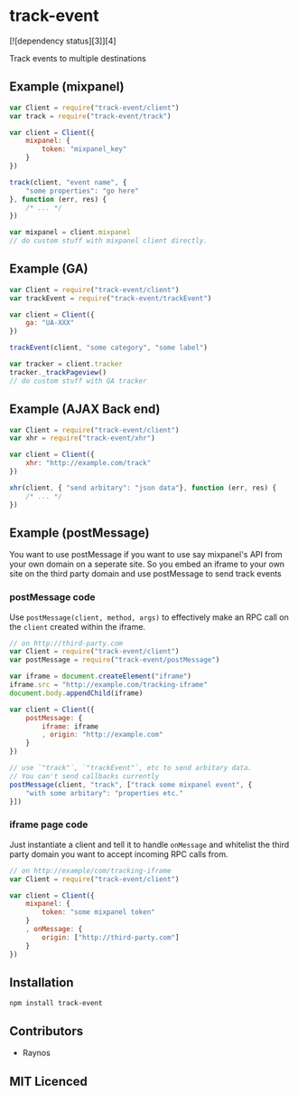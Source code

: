 # track-event

<!-- [![build status][1]][2] --> [![dependency status][3]][4]

<!-- [![browser support][5]][6] -->

Track events to multiple destinations

## Example (mixpanel)

```js
var Client = require("track-event/client")
var track = require("track-event/track")

var client = Client({
    mixpanel: {
        token: "mixpanel_key"
    }
})

track(client, "event name", {
    "some properties": "go here"
}, function (err, res) {
    /* ... */
})

var mixpanel = client.mixpanel
// do custom stuff with mixpanel client directly.
```

## Example (GA)

```js
var Client = require("track-event/client")
var trackEvent = require("track-event/trackEvent")

var client = Client({
    ga: "UA-XXX"
})

trackEvent(client, "some category", "some label")

var tracker = client.tracker
tracker._trackPageview()
// do custom stuff with GA tracker
```

## Example (AJAX Back end)

```js
var Client = require("track-event/client")
var xhr = require("track-event/xhr")

var client = Client({
    xhr: "http://example.com/track"
})

xhr(client, { "send arbitary": "json data"}, function (err, res) {
    /* ... */
})
```

## Example (postMessage)

You want to use postMessage if you want to use say mixpanel's API
    from your own domain on a seperate site. So you embed an iframe
    to your own site on the third party domain and use postMessage
    to send track events

### postMessage code

Use `postMessage(client, method, args)` to effectively make an
    RPC call on the `client` created within the iframe.

```js
// on http://third-party.com
var Client = require("track-event/client")
var postMessage = require("track-event/postMessage")

var iframe = document.createElement("iframe")
iframe.src = "http://example.com/tracking-iframe"
document.body.appendChild(iframe)

var client = Client({
    postMessage: {
        iframe: iframe
        , origin: "http://example.com"
    }
})

// use `"track"`, `"trackEvent"`, etc to send arbitary data.
// You can't send callbacks currently
postMessage(client, "track", ["track some mixpanel event", {
    "with some arbitary": "properties etc."
}])
```

### iframe page code

Just instantiate a client and tell it to handle `onMessage` and
    whitelist the third party domain you want to accept incoming
    RPC calls from.

```js
// on http://example/com/tracking-iframe
var Client = require("track-event/client")

var client = Client({
    mixpanel: {
        token: "some mixpanel token"
    }
    , onMessage: {
        origin: ["http://third-party.com"]
    }
})
```


## Installation

`npm install track-event`

## Contributors

 - Raynos

## MIT Licenced

  [1]: https://secure.travis-ci.org/Colingo/track-event.png
  [2]: http://travis-ci.org/Colingo/track-event
  [3]: http://david-dm.org/Colingo/track-event/status.png
  [4]: http://david-dm.org/Colingo/track-event
  [5]: http://ci.testling.com/Colingo/track-event.png
  [6]: http://ci.testling.com/Colingo/track-event
